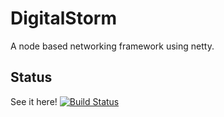 # DigitalStorm
A node based networking framework using netty.

## Status
See it here!
[![Build Status](https://travis-ci.com/iNevet/DigitalStorm.svg?token=4miCTzYj6Hy2bdYdnpRj&branch=master)](https://travis-ci.com/iNevet/DigitalStorm)
